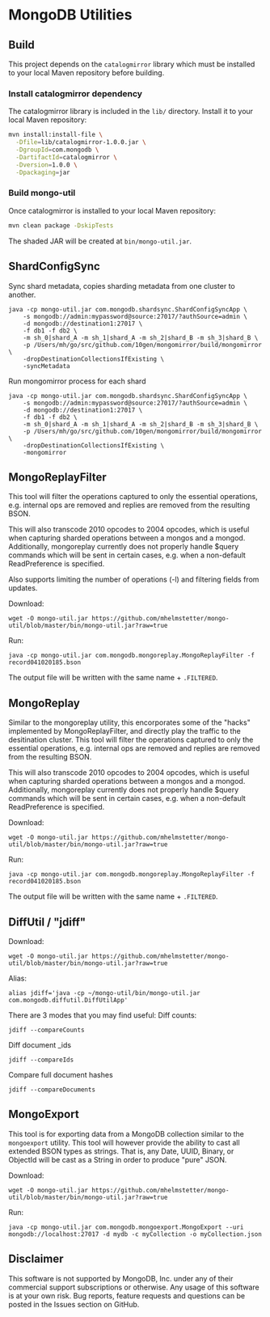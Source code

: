 # MongoDB Utilities

## Build

This project depends on the `catalogmirror` library which must be installed to your local Maven repository before building.

### Install catalogmirror dependency

The catalogmirror library is included in the `lib/` directory. Install it to your local Maven repository:

```bash
mvn install:install-file \
  -Dfile=lib/catalogmirror-1.0.0.jar \
  -DgroupId=com.mongodb \
  -DartifactId=catalogmirror \
  -Dversion=1.0.0 \
  -Dpackaging=jar
```

### Build mongo-util

Once catalogmirror is installed to your local Maven repository:

```bash
mvn clean package -DskipTests
```

The shaded JAR will be created at `bin/mongo-util.jar`.

ShardConfigSync
---------------
Sync shard metadata, copies sharding metadata from one cluster to another.

```
java -cp mongo-util.jar com.mongodb.shardsync.ShardConfigSyncApp \
    -s mongodb://admin:mypassword@source:27017/?authSource=admin \
    -d mongodb://destination1:27017 \
    -f db1 -f db2 \
    -m sh_0|shard_A -m sh_1|shard_A -m sh_2|shard_B -m sh_3|shard_B \
    -p /Users/mh/go/src/github.com/10gen/mongomirror/build/mongomirror \
    -dropDestinationCollectionsIfExisting \
    -syncMetadata
```

Run mongomirror process for each shard

```
java -cp mongo-util.jar com.mongodb.shardsync.ShardConfigSyncApp \
    -s mongodb://admin:mypassword@source:27017/?authSource=admin \
    -d mongodb://destination1:27017 \
    -f db1 -f db2 \
    -m sh_0|shard_A -m sh_1|shard_A -m sh_2|shard_B -m sh_3|shard_B \
    -p /Users/mh/go/src/github.com/10gen/mongomirror/build/mongomirror \
    -dropDestinationCollectionsIfExisting \
    -mongomirror
```

MongoReplayFilter
-----------------
This tool will filter the operations captured to only the essential operations, e.g. internal ops are removed and replies are removed from the resulting BSON.

This will also transcode 2010 opcodes to 2004 opcodes, which is useful when capturing sharded operations between a mongos and a mongod. Additionally, mongoreplay currently does not properly handle $query commands which will be sent in certain cases, e.g. when a non-default ReadPreference is specified.

Also supports limiting the number of operations (-l) and filtering fields from updates.

Download:
```
wget -O mongo-util.jar https://github.com/mhelmstetter/mongo-util/blob/master/bin/mongo-util.jar?raw=true
```

Run:
```
java -cp mongo-util.jar com.mongodb.mongoreplay.MongoReplayFilter -f record041020185.bson
```
The output file will be written with the same name + `.FILTERED`.

MongoReplay
-----------
Similar to the mongoreplay utility, this encorporates some of the "hacks" implemented by MongoReplayFilter, and directly play the traffic to the desitination cluster. This tool will filter the operations captured to only the essential operations, e.g. internal ops are removed and replies are removed from the resulting BSON.

This will also transcode 2010 opcodes to 2004 opcodes, which is useful when capturing sharded operations between a mongos and a mongod. Additionally, mongoreplay currently does not properly handle $query commands which will be sent in certain cases, e.g. when a non-default ReadPreference is specified.



Download:
```
wget -O mongo-util.jar https://github.com/mhelmstetter/mongo-util/blob/master/bin/mongo-util.jar?raw=true
```

Run:
```
java -cp mongo-util.jar com.mongodb.mongoreplay.MongoReplayFilter -f record041020185.bson
```
The output file will be written with the same name + `.FILTERED`.


DiffUtil / "jdiff"
-----------------
Download:
```
wget -O mongo-util.jar https://github.com/mhelmstetter/mongo-util/blob/master/bin/mongo-util.jar?raw=true
```
Alias:
```
alias jdiff='java -cp ~/mongo-util/bin/mongo-util.jar com.mongodb.diffutil.DiffUtilApp'
```
There are 3 modes that you may find useful:
Diff counts:
```
jdiff --compareCounts
```
Diff document _ids
```
jdiff --compareIds
```
Compare full document hashes
```
jdiff --compareDocuments
```

MongoExport
-----------
This tool is for exporting data from a MongoDB collection similar to the `mongoexport` utility. This tool will however provide the ability to cast all extended BSON types as strings. That is, any Date, UUID, Binary, or ObjectId will be cast as a String in order to produce "pure" JSON.

Download:
```
wget -O mongo-util.jar https://github.com/mhelmstetter/mongo-util/blob/master/bin/mongo-util.jar?raw=true
```

Run:
```
java -cp mongo-util.jar com.mongodb.mongoexport.MongoExport --uri mongodb://localhost:27017 -d mydb -c myCollection -o myCollection.json
```

Disclaimer
----------
This software is not supported by MongoDB, Inc. under any of their commercial support subscriptions or otherwise. Any usage of this software is at your own risk. Bug reports, feature requests and questions can be posted in the Issues section on GitHub.

